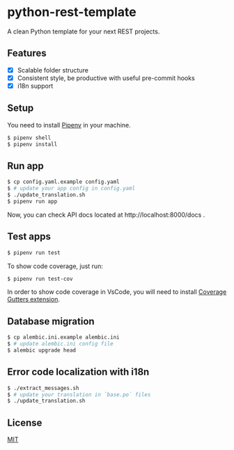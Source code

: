 # python-rest-template

A clean Python template for your next REST projects.

## Features

- [x] Scalable folder structure
- [x] Consistent style, be productive with useful pre-commit hooks
- [x] i18n support
## Setup
You need to install [Pipenv](https://pipenv.pypa.io/en/latest/) in your machine.

```bash
$ pipenv shell
$ pipenv install
```

## Run app

```bash
$ cp config.yaml.example config.yaml
$ # update your app config in config.yaml
$ ./update_translation.sh
$ pipenv run app
```

Now, you can check API docs located at http://localhost:8000/docs .

## Test apps

```bash
$ pipenv run test
```

To show code coverage, just run:

```bash
$ pipenv run test-cov
```

In order to show code coverage in VsCode, you will need to install [Coverage Gutters extension](https://marketplace.visualstudio.com/items?itemName=ryanluker.vscode-coverage-gutters).

## Database migration

```bash
$ cp alembic.ini.example alembic.ini
$ # update alembic.ini config file
$ alembic upgrade head
```

## Error code localization with i18n

```bash
$ ./extract_messages.sh
$ # update your translation in `base.po` files
$ ./update_translation.sh
```

## License

[MIT](LICENSE)
